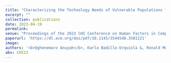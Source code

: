 ```yaml
---
title: "Characterizing the Technology Needs of Vulnerable Populations for Participation in Research and Design by Adopting Maslow’s Hierarchy of Needs"
excerpt: ""
collection: publications
date: 2023-04-19
permalink:
venue: "Proceedings of the 2023 CHI Conference on Human Factors in Computing System (CHI ’23), Hamburg, Germany."
paperurl: 'https://dl.acm.org/doi/pdf/10.1145/3544548.3581221'
image:
authors: '<b>Oghenemaro Anuyah</b>, Karla Badillo-Urquiola &, Ronald Metoyer.'
abv: CHI23
---
```


